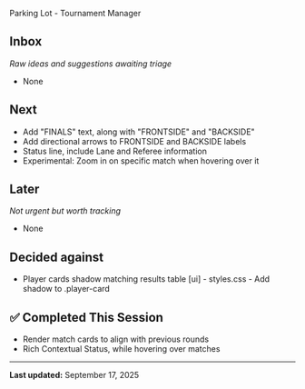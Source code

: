  Parking Lot - Tournament Manager

## Inbox
*Raw ideas and suggestions awaiting triage*
- None

## Next
- Add "FINALS" text, along with "FRONTSIDE" and "BACKSIDE"
- Add directional arrows to FRONTSIDE and BACKSIDE labels
- Status line, include Lane and Referee information
- Experimental: Zoom in on specific match when hovering over it

## Later
*Not urgent but worth tracking*
- None

## Decided against
- Player cards shadow matching results table [ui] - styles.css - Add shadow to .player-card

## ✅ Completed This Session
- Render match cards to align with previous rounds
- Rich Contextual Status, while hovering over matches
---
**Last updated:** September 17, 2025
